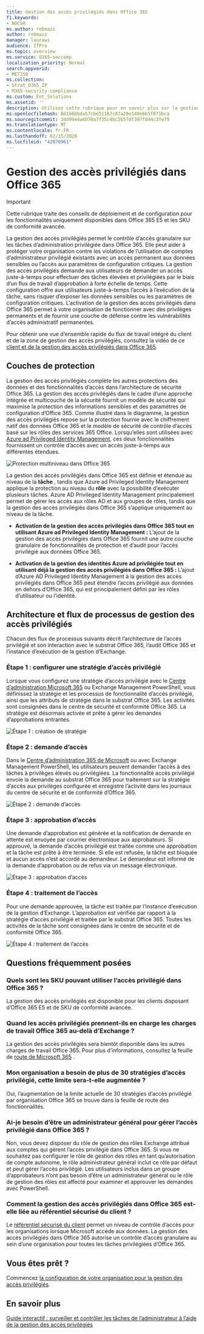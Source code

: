 ```yaml
---
title: Gestion des accès privilégiés dans Office 365
f1.keywords:
- NOCSH
ms.author: robmazz
author: robmazz
manager: laurawi
audience: ITPro
ms.topic: overview
ms.service: O365-seccomp
localization_priority: Normal
search.appverid:
- MET150
ms.collection:
- Strat_O365_IP
- M365-security-compliance
ms.custom: Ent_Solutions
ms.assetid: ''
description: Utilisez cette rubrique pour en savoir plus sur la gestion des accès privilégiés dans Office 365
ms.openlocfilehash: 8d1b6bbda57cbe51167c87a29e140e6b5f871bca
ms.sourcegitcommit: 3dd9944a6070a7f35c4bc2b57df397f844c3fe79
ms.translationtype: MT
ms.contentlocale: fr-FR
ms.lasthandoff: 02/15/2020
ms.locfileid: "42070961"
---
```

# <a name="privileged-access-management-in-office-365"></a>Gestion des accès privilégiés dans Office 365

> [!IMPORTANT]
> Cette rubrique traite des conseils de déploiement et de configuration pour les fonctionnalités uniquement disponibles dans Office 365 E5 et les SKU de conformité avancée.

La gestion des accès privilégiés permet le contrôle d’accès granulaire sur les tâches d’administration privilégiée dans Office 365. Elle peut aider à protéger votre organisation contre les violations de l’utilisation de comptes d’administrateur privilégié existants avec un accès permanent aux données sensibles ou l’accès aux paramètres de configuration critiques. La gestion des accès privilégiés demande aux utilisateurs de demander un accès juste-à-temps pour effectuer des tâches élevées et privilégiées par le biais d’un flux de travail d’approbation à forte échelle de temps. Cette configuration offre aux utilisateurs juste-à-temps l’accès à l’exécution de la tâche, sans risquer d’exposer les données sensibles ou les paramètres de configuration critiques. L’activation de la gestion des accès privilégiés dans Office 365 permet à votre organisation de fonctionner avec des privilèges permanents et de fournir une couche de défense contre les vulnérabilités d’accès administratif permanentes.

Pour obtenir une vue d’ensemble rapide du flux de travail intégré du client et de la zone de gestion des accès privilégiés, consultez la vidéo de ce [client et de la gestion des accès privilégiés dans Office 365](https://go.microsoft.com/fwlink/?linkid=2066800).

## <a name="layers-of-protection"></a>Couches de protection

La gestion des accès privilégiés complète les autres protections des données et des fonctionnalités d’accès dans l’architecture de sécurité Office 365. La gestion des accès privilégiés dans le cadre d’une approche intégrée et multicouche de la sécurité fournit un modèle de sécurité qui maximise la protection des informations sensibles et des paramètres de configuration d’Office 365. Comme illustré dans le diagramme, la gestion des accès privilégiés repose sur la protection fournie avec le chiffrement natif des données Office 365 et le modèle de sécurité de contrôle d’accès basé sur les rôles des services 365 Office. Lorsqu’elles sont utilisées avec [Azure ad Privileged Identity Management](https://docs.microsoft.com/azure/active-directory/active-directory-privileged-identity-management-configure), ces deux fonctionnalités fournissent un contrôle d’accès avec un accès juste-à-temps aux différentes étendues.

![Protection multiniveau dans Office 365](../media/pam-layered-protection.png)

La gestion des accès privilégiés dans Office 365 est définie et étendue au niveau de la **tâche** , tandis que Azure ad Privileged Identity Management applique la protection au niveau du **rôle** avec la possibilité d’exécuter plusieurs tâches. Azure AD Privileged Identity Management principalement permet de gérer les accès aux rôles AD et aux groupes de rôles, tandis que la gestion des accès privilégiés dans Office 365 s’applique uniquement au niveau de la tâche.

- **Activation de la gestion des accès privilégiés dans Office 365 tout en utilisant Azure ad Privileged Identity Management :** L’ajout de la gestion des accès privilégiés dans Office 365 fournit une autre couche granulaire de fonctionnalités de protection et d’audit pour l’accès privilégié aux données Office 365.

- **Activation de la gestion des identités Azure ad privilégiée tout en utilisant déjà la gestion des accès privilégiés dans Office 365 :**  L’ajout d’Azure AD Privileged Identity Management à la gestion des accès privilégiés dans Office 365 peut étendre l’accès privilégié aux données en dehors d’Office 365, qui est principalement défini par les rôles d’utilisateur ou l’identité.  

## <a name="privileged-access-management-architecture-and-process-flow"></a>Architecture et flux de processus de gestion des accès privilégiés

Chacun des flux de processus suivants décrit l’architecture de l’accès privilégié et son interaction avec le substrat Office 365, l’audit Office 365 et l’instance d’exécution de la gestion d’Exchange.

### <a name="step-1-configure-a-privileged-access-policy"></a>Étape 1 : configurer une stratégie d’accès privilégié

Lorsque vous configurez une stratégie d’accès privilégié avec le [Centre d’administration Microsoft 365](https://admin.microsoft.com) ou Exchange Management PowerShell, vous définissez la stratégie et les processus de fonctionnalité d’accès privilégié, ainsi que les attributs de stratégie dans le substrat Office 365. Les activités sont consignées dans le centre de sécurité et conformité Office 365. La stratégie est désormais activée et prête à gérer les demandes d’approbations entrantes.

![Étape 1 : création de stratégie](../media/pam-step1-policy-creation.jpg)

### <a name="step-2-access-request"></a>Étape 2 : demande d’accès

Dans le [Centre d’administration 365 de Microsoft](https://admin.microsoft.com) ou avec Exchange Management PowerShell, les utilisateurs peuvent demander l’accès à des tâches à privilèges élevés ou privilégiées. La fonctionnalité accès privilégié envoie la demande au substrat Office 365 pour traitement sur la stratégie d’accès aux privilèges configurée et enregistre l’activité dans les journaux du centre de sécurité et de conformité d’Office 365.

![Étape 2 : demande d’accès](../media/pam-step2-access-request.jpg)

### <a name="step-3-access-approval"></a>Étape 3 : approbation d’accès

Une demande d’approbation est générée et la notification de demande en attente est envoyée par courrier électronique aux approbateurs. Si approuvé, la demande d’accès privilégié est traitée comme une approbation et la tâche est prête à être terminée. Si elle est refusée, la tâche est bloquée et aucun accès n’est accordé au demandeur. Le demandeur est informé de la demande d’approbation ou de refus via un message électronique.

![Étape 3 : approbation d’accès](../media/pam-step3-access-approval.jpg)

### <a name="step-4-access-processing"></a>Étape 4 : traitement de l’accès

Pour une demande approuvée, la tâche est traitée par l’instance d’exécution de la gestion d’Exchange. L’approbation est vérifiée par rapport à la stratégie d’accès privilégié et traitée par le substrat Office 365. Toutes les activités de la tâche sont consignées dans le centre de sécurité et de conformité Office 365.

![Étape 4 : traitement de l’accès](../media/pam-step4-access-processing.jpg)

## <a name="frequently-asked-questions"></a>Questions fréquemment posées

### <a name="what-skus-can-use-privileged-access-in-office-365"></a>Quels sont les SKU pouvant utiliser l’accès privilégié dans Office 365 ?

La gestion des accès privilégiés est disponible pour les clients disposant d’Office 365 E5 et de SKU de conformité avancée.

### <a name="when-will-privileged-access-support-office-365-workloads-beyond-exchange"></a>Quand les accès privilégiés prennent-ils en charge les charges de travail Office 365 au-delà d’Exchange ?

La gestion des accès privilégiés sera bientôt disponible dans les autres charges de travail Office 365. Pour plus d’informations, consultez la feuille de [route de Microsoft 365](https://www.microsoft.com/microsoft-365/roadmap) .

### <a name="my-organization-needs-more-than-30-privileged-access-policies-will-this-limit-be-increased"></a>Mon organisation a besoin de plus de 30 stratégies d’accès privilégié, cette limite sera-t-elle augmentée ?

Oui, l’augmentation de la limite actuelle de 30 stratégies d’accès privilégié par organisation Office 365 se trouve dans la feuille de route des fonctionnalités.

### <a name="do-i-need-to-be-a-global-admin-to-manage-privileged-access-in-office-365"></a>Ai-je besoin d’être un administrateur général pour gérer l’accès privilégié dans Office 365 ?

Non, vous devez disposer du rôle de gestion des rôles Exchange attribué aux comptes qui gèrent l’accès privilégié dans Office 365. Si vous ne souhaitez pas configurer le rôle de gestion des rôles en tant qu’autorisation de compte autonome, le rôle administrateur général inclut ce rôle par défaut et peut gérer l’accès privilégié. Les utilisateurs inclus dans un groupe d’approbateurs n’ont pas besoin d’être un administrateur général ou le rôle de gestion des rôles est affecté pour examiner et approuver les demandes avec PowerShell.

### <a name="how-is-privileged-access-management-in-office-365-related-to-customer-lockbox"></a>Comment la gestion des accès privilégiés dans Office 365 est-elle liée au référentiel sécurisé du client ?

Le [référentiel sécurisé du client](https://docs.microsoft.com/office365/admin/manage/customer-lockbox-requests) permet un niveau de contrôle d’accès pour les organisations lorsque Microsoft accède aux données. La gestion des accès privilégiés dans Office 365 autorise un contrôle d’accès granulaire au sein d’une organisation pour toutes les tâches privilégiées d’Office 365.

## <a name="ready-to-get-started"></a>Vous êtes prêt ?

Commencez [la configuration de votre organisation pour la gestion des accès privilégiés](privileged-access-management-configuration.md).

## <a name="learn-more"></a>En savoir plus

[Guide interactif : surveiller et contrôler les tâches de l’administrateur à l’aide de la gestion des accès privilégiés](https://content.cloudguides.com/guides/Privileged%20Access%20Management)
